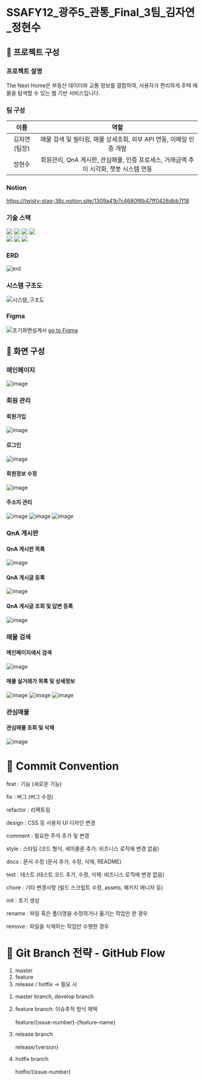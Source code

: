 # SSAFY12_광주5_관통_Final_3팀_김자연_정현수

## :pushpin: 프로젝트 구성
### 프로젝트 설명
The Next Home은 부동산 데이터와 교통 정보를 결합하여, 사용자가 편리하게 주택 매물을 탐색할 수 있는 웹 기반 서비스입니다.<br>

### 팀 구성
|이름|역할|
|:---:|:---:|
|김자연(팀장)|매물 검색 및 필터링, 매물 상세조회, 외부 API 연동, 이메일 인증 개발|
|정현수|회원관리, QnA 게시판, 관심매물, 인증 프로세스, 거래금액 추이 시각화, 챗봇 시스템 연동|

### Notion
https://twisty-stag-36c.notion.site/1309a41b7c4680f6b47ff0426dbb7f18

### 기술 스택

  <img src="https://img.shields.io/badge/java-007396?style=for-the-badge&logo=java&logoColor=white">
  <img src="https://img.shields.io/badge/springboot-6DB33F?style=for-the-badge&logo=springboot&logoColor=white">
  <img src="https://img.shields.io/badge/mysql-4479A1?style=for-the-badge&logo=mysql&logoColor=white">
  <img src="https://img.shields.io/badge/git-F05032?style=for-the-badge&logo=git&logoColor=white">
  <br>
  <img src="https://img.shields.io/badge/css-1572B6?style=for-the-badge&logo=css3&logoColor=white">
  <img src="https://img.shields.io/badge/javascript-F7DF1E?style=for-the-badge&logo=javascript&logoColor=black">
  <img src="https://img.shields.io/badge/vue.js-4FC08D?style=for-the-badge&logo=vue.js&logoColor=white">
  <br>

### ERD
![erd](/uploads/25857b388e990be34940d3852b071e2c/erd.png)

### 시스템 구조도
![시스템_구조도](/uploads/56cd0b8a384dc68953e963f3a7838123/시스템_구조도.png)

### Figma
![초기화면설계서](/uploads/b2a652eb355eeddadb0f002f3b2183d8/초기화면설계서.png)
[go to Figma](https://www.figma.com/design/pDmPt7Uku5j0OIBwLVzeJB/ssafy-project?node-id=0-1&m=dev&t=eETbAL6Y2r2h5Dcc-1)

## :pushpin: 화면 구성
### 메인페이지
![image](/uploads/7cd9210b63b5baab432800bc13317e75/image.png)

### 회원 관리
#### 회원가입
![image](/uploads/64370a31b9e44f4571cbfbca30387a14/image.png)

#### 로그인
![image](/uploads/2441433deff79cb345a17bbd96d80ce4/image.png)

#### 회원정보 수정
![image](/uploads/0692fbc1a9076f95008000ed3344e2ed/image.png)

#### 주소지 관리
![image](/uploads/f7aa9fdeb7b7dc319e73cdd9ed4cf950/image.png)
![image](/uploads/d69e04b5002a9661382a1f04f1c2d226/image.png)
![image](/uploads/7a47184e47a2a7fff8d9d6a00eacf1a3/image.png)

### QnA 게시판
#### QnA 게시판 목록
![image](/uploads/732cc89e223fa4562c3dd839470205e6/image.png)

#### QnA 게시글 등록
![image](/uploads/0d160877221afba459a6a11f62d8f21c/image.png)

#### QnA 게시글 조회 및 답변 등록
![image](/uploads/d0da450d38d114135f5eaba27fa4ed07/image.png)

### 매물 검색
#### 메인페이지에서 검색
![image](/uploads/7cd9210b63b5baab432800bc13317e75/image.png)<br />

#### 매물 실거래가 목록 및 상세정보
![image](/uploads/4c7c45c5921bf46a723a87a23437adbf/image.png)
![image](/uploads/33ce1a52e1b9085ddc83e458f3108ca2/image.png)
![image](/uploads/827cb4e22d09f2955be641912cf02952/image.png)
 <br />

### 관심매물
#### 관심매물 조회 및 삭제
![image](/uploads/e91cc8155b9741c7db8e94833cc0684f/image.png)

# :pushpin: Commit Convention

feat : 기능 (새로운 기능)

fix : 버그 (버그 수정)

refactor : 리팩토링

design : CSS 등 사용자 UI 디자인 변경

comment : 필요한 주석 추가 및 변경

style : 스타일 (코드 형식, 세미콜론 추가: 비즈니스 로직에 변경 없음)

docs : 문서 수정 (문서 추가, 수정, 삭제, README)

test : 테스트 (테스트 코드 추가, 수정, 삭제: 비즈니스 로직에 변경 없음)

chore : 기타 변경사항 (빌드 스크립트 수정, assets, 패키지 매니저 등)

init : 초기 생성

rename : 파일 혹은 폴더명을 수정하거나 옮기는 작업만 한 경우

remove : 파일을 삭제하는 작업만 수행한 경우

# :pushpin: Git Branch 전략 - GitHub Flow

1. master
2. feature
3. release / hotfix → 필요 시

1) master branch, develop branch

2) feature branch: 이슈추적 방식 채택
<br><br>feature/{issue-number}-{feature-name} 

3) release branch
<br><br>release/{version}

4) hotfix branch
<br><br>hotfix/{issue-number}
